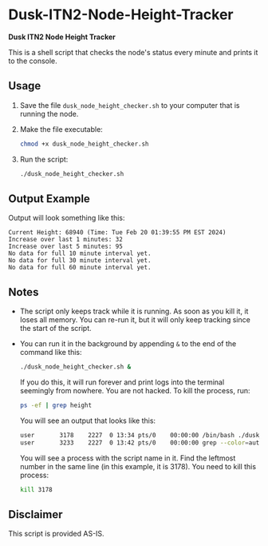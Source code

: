 # Dusk-ITN2-Node-Height-Tracker

**Dusk ITN2 Node Height Tracker**

This is a shell script that checks the node's status every minute and prints it to the console.

## Usage

1. Save the file `dusk_node_height_checker.sh` to your computer that is running the node.

2. Make the file executable:
    ```bash
    chmod +x dusk_node_height_checker.sh
    ```

3. Run the script:
    ```bash
    ./dusk_node_height_checker.sh
    ```

## Output Example

Output will look something like this:



```
Current Height: 68940 (Time: Tue Feb 20 01:39:55 PM EST 2024)
Increase over last 1 minutes: 32
Increase over last 5 minutes: 95
No data for full 10 minute interval yet.
No data for full 30 minute interval yet.
No data for full 60 minute interval yet.
```


## Notes

- The script only keeps track while it is running. As soon as you kill it, it loses all memory. You can re-run it, but it will only keep tracking since the start of the script.

- You can run it in the background by appending `&` to the end of the command like this:
    ```bash
    ./dusk_node_height_checker.sh &
    ```

    If you do this, it will run forever and print logs into the terminal seemingly from nowhere. You are not hacked. To kill the process, run:
    ```bash
    ps -ef | grep height
    ```

    You will see an output that looks like this:
    ```bash
    user       3178    2227  0 13:34 pts/0    00:00:00 /bin/bash ./dusk_node_height_checker.sh
    user       3233    2227  0 13:42 pts/0    00:00:00 grep --color=auto height
    ```

    You will see a process with the script name in it. Find the leftmost number in the same line (in this example, it is 3178). You need to kill this process:
    ```bash
    kill 3178
    ```

## Disclaimer

This script is provided AS-IS.
